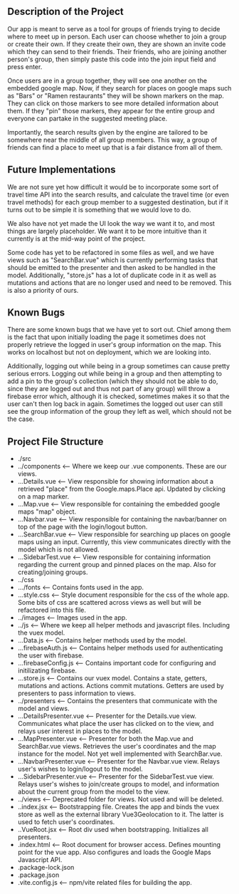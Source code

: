 ## Description of the Project

Our app is meant to serve as a tool for groups of friends trying to decide where to meet up in person.
Each user can choose whether to join a group or create their own. If they create their own, they are shown an invite code
which they can send to their friends. Their friends, who are joining another person's group, then simply paste this code into the join
input field and press enter.

Once users are in a group together, they will see one another on the embedded google map. Now, if they search
for places on google maps such as "Bars" or "Ramen restaurants" they will be shown markers on the map. They can click on
those markers to see more detailed information about them. If they "pin" those markers, they appear for the entire group and everyone
can partake in the suggested meeting place.

Importantly, the search results given by the engine are tailored to be somewhere near the middle of all group members. This way, a
group of friends can find a place to meet up that is a fair distance from all of them.

## Future Implementations

We are not sure yet how difficult it would be to incorporate some sort of travel time API into the search results, and calculate the travel time
(or even travel methods) for each group member to a suggested destination, but if it turns out to be simple it is something that we would love to do.

We also have not yet made the UI look the way we want it to, and most things are largely placeholder. We want it to be more intuitive than it currently is
at the mid-way point of the project.

Some code has yet to be refactored in some files as well, and we have views such as "SearchBar.vue" which is currently performing tasks that should be emitted
to the presenter and then asked to be handled in the model. Additionally, "store.js" has a lot of duplicate
code in it as well as mutations and actions that are no longer used and need to be removed. This is also a priority of ours.

## Known Bugs

There are some known bugs that we have yet to sort out. Chief among them is the fact that upon initially loading the page it sometimes does not properly retrieve
the logged in user's group information on the map. This works on localhost but not on deployment, which we are looking into.

Additionally, logging out while being in a group sometimes can cause pretty serious errors. Logging out while being in a group and then attempting to add a pin to the group's
collection (which they should not be able to do, since they are logged out and  thus not part of any group) will throw a firebase error which, although it is checked, sometimes
makes it so that the user can't then log back in again. Sometimes the logged out user can still see the group information of the group they left as well, which should not be the
case.

## Project File Structure
- ./src
- ../components            <-- Where we keep our .vue components. These are our views.
- ...Details.vue           <-- View responsible for showing information about a retrieved "place" from the Google.maps.Place api. Updated by clicking on a map marker.
- ...Map.vue               <-- View responsible for containing the embedded google maps "map" object.
- ...Navbar.vue            <-- View responsible for containing the navbar/banner on top of the page with the login/logout button.
- ...SearchBar.vue         <-- View responsible for searching up places on google maps using an input. Currently, this view communicates directly with the model which is not allowed.
- ...SidebarTest.vue       <-- View responsible for containing information regarding the current group and pinned places on the map. Also for creating/joining groups.
- ../css  
- .../fonts                <-- Contains fonts used in the app.
- ...style.css             <-- Style document responsible for the css of the whole app. Some bits of css are scattered across views as well but will be refactored into this file.
- ../images                <-- Images used in the app.
- ../js                    <-- Where we keep all helper methods and javascript files. Including the vuex model.
- ...Data.js               <-- Contains helper methods used by the model.
- ...firebaseAuth.js       <-- Contains helper methods used for authenticating the user with firebase.
- ...firebaseConfig.js     <-- Contains important code for configuring and initilizating firebase.
- ...store.js              <-- Contains our vuex model. Contains a state, getters, mutations and actions. Actions commit mutations. Getters are used by presenters to pass information to views.
- ../presenters            <-- Contains the presenters that communicate with the model and views.
- ...DetailsPresenter.vue  <-- Presenter for the Details.vue view. Communicates what place the user has clicked on to the view, and relays user interest in places to the model.
- ...MapPresenter.vue      <-- Presenter for both the Map.vue and SearchBar.vue views. Retrieves the user's coordinates and the map instance for the model. Not yet well implemented with SearchBar.vue.
- ...NavbarPresenter.vue   <-- Presenter for the Navbar.vue view. Relays user's wishes to login/logout to the model.
- ...SidebarPresenter.vue  <-- Presenter for the SidebarTest.vue view. Relays user's wishes to join/create groups to model, and information about the current group from the model to the view.
- ../views                 <-- Deprecated folder for views. Not used and will be deleted.
- ..index.jsx              <-- Bootstrapping file. Creates the app and binds the vuex store as well as the external library Vue3Geolocation to it. The latter is used to fetch user's coordinates.
- ..VueRoot.jsx            <-- Root div used when bootstrapping. Initializes all presenters.
- .index.html              <-- Root document for browser access. Defines mounting point for the vue app. Also configures and loads the Google Maps Javascript API.
- .package-lock.json
- .package.json
- .vite.config.js          <-- npm/vite related files for building the app.

